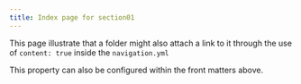 ```yaml
---
title: Index page for section01
---
```


This page illustrate that a folder might also attach a link to it through the use of `content: true` inside the `navigation.yml`

This property can also be configured within the front matters above.